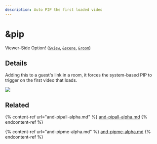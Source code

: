 ```yaml
---
description: Auto PIP the first loaded video
---
```


# \&pip

Viewer-Side Option! ([`&view`](../view-parameters/view.md), [`&scene`](../view-parameters/scene.md), [`&room`](../../general-settings/room.md))

## Details

Adding this to a guest's link in a room, it forces the system-based PIP to trigger on the first video that loads.

![](<../../.gitbook/assets/image (122).png>)

## Related

{% content-ref url="and-pipall-alpha.md" %}
[and-pipall-alpha.md](and-pipall-alpha.md)
{% endcontent-ref %}

{% content-ref url="and-pipme-alpha.md" %}
[and-pipme-alpha.md](and-pipme-alpha.md)
{% endcontent-ref %}
